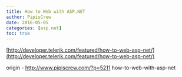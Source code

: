 ```yaml
---
title: How to Web with ASP.NET
author: PipisCrew
date: 2016-05-05
categories: [asp.net]
toc: true
---
```


[http://developer.telerik.com/featured/how-to-web-asp-net/](http://developer.telerik.com/featured/how-to-web-asp-net/)

origin - http://www.pipiscrew.com/?p=5211 how-to-web-with-asp-net